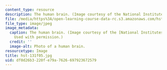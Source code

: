 ```yaml
---
content_type: resource
description: The human brain. (Image courtesy of the National Institutes of Health.)
file: /media/https%3A/open-learning-course-data-rc.s3.amazonaws.com/hst-131-introduction-to-neuroscience-fall-2005/df0d26b3220fe79a7626697923672579_hst-131f05.jpg
file_type: image/jpeg
image_metadata:
  caption: The human brain. (Image courtesy of the [National Institutes of Health](http://www.nih.gov/).
    Used with permission.)
  credit: ''
  image-alt: Photo of a human brain.
resourcetype: Image
title: hst-131f05.jpg
uid: df0d26b3-220f-e79a-7626-697923672579
---
```


